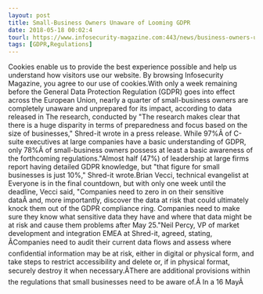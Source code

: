 ```yaml
---
layout: post
title: Small-Business Owners Unaware of Looming GDPR
date: 2018-05-18 00:02:4
tourl: https://www.infosecurity-magazine.com:443/news/business-owners-unaware-of-looming/
tags: [GDPR,Regulations]
---
```

Cookies enable us to provide the best experience possible and help us understand how visitors use our website. By browsing Infosecurity Magazine, you agree to our use of cookies.With only a week remaining before the General Data Protection Regulation (GDPR) goes into effect across the European Union, nearly a quarter of small-business owners are completely unaware and unprepared for its impact, according to data released in The research, conducted by "The research makes clear that there is a huge disparity in terms of preparedness and focus based on the size of businesses," Shred-it wrote in a press release. While 97%Â of C-suite executives at large companies have a basic understanding of GDPR, only 78%Â of small-business owners possess at least a basic awareness of the forthcoming regulations."Almost half (47%) of leadership at large firms report having detailed GDPR knowledge, but "that figure for small businesses is just 10%," Shred-it wrote.Brian Vecci, technical evangelist at Everyone is in the final countdown, but with only one week until the deadline, Vecci said, "Companies need to zero in on their sensitive dataÂ and, more importantly, discover the data at risk that could ultimately knock them out of the GDPR compliance ring. Companies need to make sure they know what sensitive data they have and where that data might be at risk and cause them problems after May 25."Neil Percy, VP of market development and integration EMEA at Shred-it, agreed, stating, ÂCompanies need to audit their current data flows and assess where confidential information may be at risk, either in digital or physical form, and take steps to restrict accessibility and delete or, if in physical format, securely destroy it when necessary.ÂThere are additional provisions within the regulations that small businesses need to be aware of.Â In a 16 MayÂ 